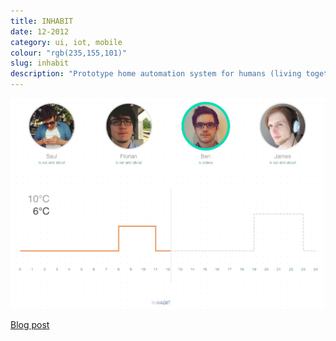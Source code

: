 ```yaml
---
title: INHABIT 
date: 12-2012
category: ui, iot, mobile
colour: "rgb(235,155,101)"
slug: inhabit
description: "Prototype home automation system for humans (living together) - Winning project of the <strong>IBM Smarter Planet Workshop 2012.</strong>"
---
```


![Corkboard](monitor_screenshot.png)

[Blog post](http://bloomingbridges.github.io/Sammelsurium/inhabit/)